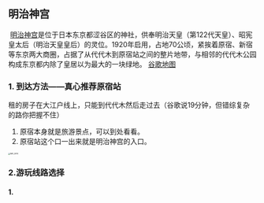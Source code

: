 ## 明治神宫

​	[明治神宫](https://zh.wikipedia.org/wiki/%E6%98%8E%E6%B2%BB%E7%A5%9E%E5%AE%AB)是位于日本东京都涩谷区的神社，供奉明治天皇（第122代天皇）、昭宪皇太后（明治天皇皇后）的灵位。1920年启用，占地70公顷，紧挨着原宿、新宿等东京两大商圈，占据了从代代木到原宿站之间的整片地带，与相邻的代代木公园构成东京都内除了皇居以为最大的一块绿地。   [谷歌地图](https://www.google.com/maps/search/%E6%98%8E%E6%B2%BB%E7%A5%9E%E5%AE%AB/@35.6763219,139.7040745,16z/data=!3m1!4b1?hl=zh-cn)

### 1. 到达方法——真心推荐原宿站

租的房子在大江户线上，只能到代代木然后走过去（谷歌说19分钟，但错综复杂的路你把握不住）

1. 原宿本身就是旅游景点，可以到处看看。
2. 原宿站这个口一出来就是明治神宫的入口。

<img src="https://raw.githubusercontent.com/Binaryhuang69/uPic/master/uPic/IMG_5974.jpeg" alt="IMG_5974" style="zoom: 25%;" />

### 2.游玩线路选择

#### 1.
